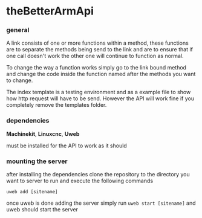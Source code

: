 # theBetterArmApi

### general
A link consists of one or more functions within a method, these functions
are to separate the methods being send to the link and are to ensure that
if one call doesn't work the other one will continue to function as normal.

To change the way a function works simply go to the link bound method and
change the code inside the function named after the methods you want to change.

The index template is a testing environment and as a example file to show
how http request will have to be send. However the API will work fine if
you completely remove the templates folder.


### dependencies
**Machinekit**,
**Linuxcnc**,
**Uweb**

must be installed for the API to work as it should


### mounting the server
after installing the dependencies clone the repository
to the directory you want to server to run and execute
the following commands

`uweb add [sitename]`

once uweb is done adding the server simply run `uweb start [sitename]` and uweb should start the server
